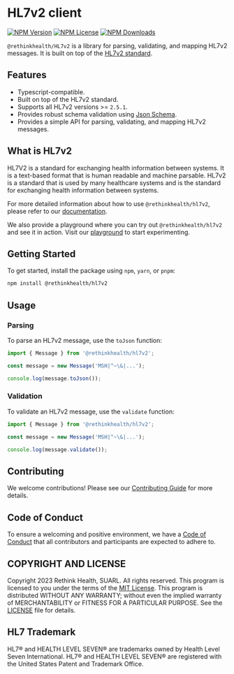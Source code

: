 HL7v2 client
=============

[![NPM Version](https://img.shields.io/npm/v/%40rethinkhealth%2Fhl7v2?style=flat)]() [![NPM License](https://img.shields.io/npm/l/all-contributors.svg?style=flat)](https://github.com/rethinkhealth/hl7v2/blob/main/LICENSE) [![NPM Downloads](https://img.shields.io/npm/dt/%40rethinkhealth/hl7v2?style=flat)]()

`@rethinkhealth/HL7v2` is a library for parsing, validating, and mapping HL7v2 messages. It is built on top of the [HL7v2 standard](https://www.hl7.org/implement/standards/product_section.cfm?section=13).

## Features

- Typescript-compatible.
- Built on top of the HL7v2 standard.
- Supports all HL7v2 versions >= `2.5.1`.
- Provides robust schema validation using [Json Schema](https://json-schema.org/).
- Provides a simple API for parsing, validating, and mapping HL7v2 messages.

## What is HL7v2

HL7V2 is a standard for exchanging health information between systems. It is a text-based format that is human readable and machine parsable. HL7v2 is a standard that is used by many healthcare systems and is the standard for exchanging health information between systems.

For more detailed information about how to use `@rethinkhealth/hl7v2`, please refer to our [documentation](https://www.rethinkhealth.io/hl7v2/docs).

We also provide a playground where you can try out `@rethinkhealth/hl7v2` and see it in action. Visit our [playground](https://www.rethinkhealth.io/hl7v2/playground) to start experimenting.

## Getting Started

To get started, install the package using `npm`, `yarn`, or `pnpm`:

```bash
npm install @rethinkhealth/hl7v2
```

## Usage

### Parsing

To parse an HL7v2 message, use the `toJson` function:

```typescript
import { Message } from '@rethinkhealth/hl7v2';

const message = new Message('MSH|^~\&|...');

console.log(message.toJson());
```

### Validation

To validate an HL7v2 message, use the `validate` function:

```typescript
import { Message } from '@rethinkhealth/hl7v2';

const message = new Message('MSH|^~\&|...');

console.log(message.validate());
```

## Contributing

We welcome contributions! Please see our [Contributing Guide](CONTRIBUTING.md) for more details.

## Code of Conduct

To ensure a welcoming and positive environment, we have a [Code of Conduct](CODE_OF_CONDUCT.md) that all contributors and participants are expected to adhere to.

## COPYRIGHT AND LICENSE

Copyright 2023 Rethink Health, SUARL. All rights reserved. This program is licensed to you under the terms of the [MIT License](https://opensource.org/licenses/MIT). This program is distributed WITHOUT ANY WARRANTY; without even the implied warranty of MERCHANTABILITY or FITNESS FOR A PARTICULAR PURPOSE. See the [LICENSE](LICENSE) file for details.

## HL7 Trademark

HL7® and HEALTH LEVEL SEVEN® are trademarks owned by Health Level Seven International. HL7® and HEALTH LEVEL SEVEN® are registered with the United States Patent and Trademark Office.

